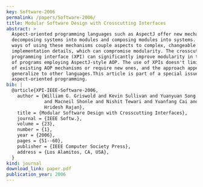 ```yaml
---
key: Software-2006
permalink: /papers/Software-2006/
title: Modular Software Design with Crosscutting Interfaces
abstract: >
  Aspect-oriented programming languages such as AspectJ offer new mechanisms for
  decomposing systems into modules and composing modules into systems. Common
  ways of using these mechanisms couple aspects to complex, changeable
  implementation details, which can compromise modularity. The crosscut
  programming interface (XPI) can significantly improve modularity in the design
  of programs employing AspectJ-style AOP. The use of XPIs doesn't limit the use
  of existing AOP mechanisms or require new ones, and the approach appears to
  generalize to other languages.This article is part of a special issue on
  aspect-oriented programming.
bib: |
  @article{XPI-IEEE-Software-2006,
    author = {William G. Griswold and Kevin Sullivan and Yuanyuan Song
              and Macneil Shonle and Nishit Tewari and Yuanfang Cai and
              Hridesh Rajan},
    title = {Modular Software Design with Crosscutting Interfaces},
    journal = {IEEE Softw.},
    volume = {23},
    number = {1},
    year = {2006},
    pages = {51--60},
    publisher = {IEEE Computer Society Press},
    address = {Los Alamitos, CA, USA},
  }
kind: journal
download_link: paper.pdf
publication_year: 2006
---
```

